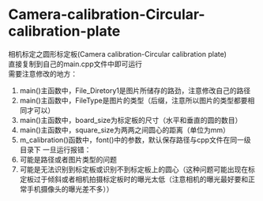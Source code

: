 # Camera-calibration-Circular-calibration-plate  
相机标定之圆形标定板(Camera calibration-Circular calibration plate)   
直接复制到自己的main.cpp文件中即可运行  
需要注意修改的地方：
1. main()主函数中，File_Diretory1是图片所储存的路劲，注意修改自己的路径  
2. main()主函数中，FileType是图片的类型（后缀，注意所以图片的类型都要相同才可以）  
3. main()主函数中，board_size为标定板的尺寸（水平和垂直的圆的数目）  
4. main()主函数中，square_size为两两之间圆心的距离（单位为mm）  
5. m_calibration()函数中，font()中的参数，默认保存路径与cpp文件在同一级目录下
一旦运行报错：  
1. 可能是路径或者图片类型的问题  
2. 可能是无法识别到标定板或识别不到标定板上的圆心（这种问题可能出现在标定板过于倾斜或者相机拍摄标定板时的曝光太低（注意相机的曝光最好要和正常手机摄像头的曝光差不多）） 

